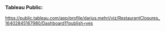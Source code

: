 ### Tableau Public:

https://public.tableau.com/app/profile/darius.mehri/viz/RestaurantClosures_16402845167980/Dashboard1?publish=yes
